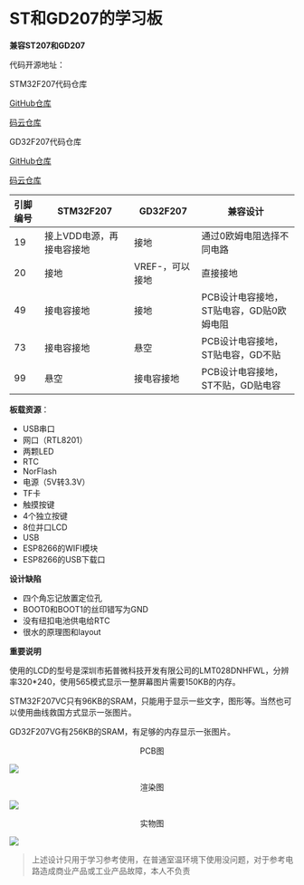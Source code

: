 # ST和GD207的学习板
**兼容ST207和GD207**

代码开源地址：

STM32F207代码仓库

[GitHub仓库](https://github.com/strongercjd/STM32F207VCT6)

[码云仓库](https://gitee.com/strongercjd/STM32F207VCT6)

GD32F207代码仓库

[GitHub仓库](https://github.com/strongercjd/GD32F207)

[码云仓库](https://gitee.com/strongercjd/GD32F207)

| 引脚编号    | STM32F207 | GD32F207    | 兼容设计 |
| :---------- | --------- |--------- |--------- |
| 19 |接上VDD电源，再接电容接地  |接地|通过0欧姆电阻选择不同电路|
| 20 |接地  |VREF-，可以接地|直接接地|
| 49 |接电容接地  |接地|PCB设计电容接地，ST贴电容，GD贴0欧姆电阻|
| 73 |接电容接地  |悬空|PCB设计电容接地，ST贴电容，GD不贴|
| 99 | 悬空 |接电容接地|PCB设计电容接地，ST不贴，GD贴电容|

**板载资源**：

- USB串口
- 网口（RTL8201）
- 两颗LED
- RTC
- NorFlash
- 电源（5V转3.3V）
- TF卡
- 触摸按键
- 4个独立按键
- 8位并口LCD
- USB
- ESP8266的WIFI模块
- ESP8266的USB下载口

**设计缺陷**

- 四个角忘记放置定位孔
- BOOT0和BOOT1的丝印错写为GND
- 没有纽扣电池供电给RTC
- 很水的原理图和layout

**重要说明**

使用的LCD的型号是深圳市拓普微科技开发有限公司的LMT028DNHFWL，分辨率320*240，使用565模式显示一整屏幕图片需要150KB的内存。



STM32F207VC只有96KB的SRAM，只能用于显示一些文字，图形等。当然也可以使用曲线救国方式显示一张图片。



GD32F207VG有256KB的SRAM，有足够的内存显示一张图片。



<center>PCB图</center>

![](https://gitee.com/strongercjd/PCB/raw/master/GD&ST207%20Learning%20board/image/1.jpg)

<center>渲染图</center>

![](https://gitee.com/strongercjd/PCB/raw/master/GD&ST207%20Learning%20board/image/2.jpg)


<center>实物图</center>

![](https://gitee.com/strongercjd/PCB/raw/master/GD&ST207%20Learning%20board/image/0.jpg)


> 上述设计只用于学习参考使用，在普通室温环境下使用没问题，对于参考电路造成商业产品或工业产品故障，本人不负责